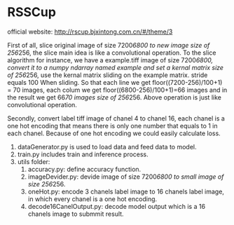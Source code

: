 # RSSCup
official website: http://rscup.bjxintong.com.cn/#/theme/3

First of all, slice original image of size 7200*6800 to new image size of 256*256, the slice main idea is like a convolutional operation. To the slice algorithm for instance, we have a example.tiff image of size 7200*6800, convert it to a numpy ndarray named example and set a kernal matrix size of 256*256, use the kernal matrix sliding on the example matrix. stride equals 100 When sliding. So that each line we get floor((7200-256)/100+1) = 70 images, each colum we get floor((6800-256)/100+1)=66 images and in the result we get 66*70 images size of 256*256. Above operation is just like convolutional operation.

Secondly, convert label tiff image of chanel 4 to chanel 16, each chanel is a one hot encoding that means there is only one number that equals to 1 in each chanel. Because of one hot encoding we could easily calculate loss.

1. dataGenerator.py is used to load data and feed data to model.
2. train.py includes train and inference process.
3. utils folder:
    1. accuracy.py: define accuracy function.
    2. imageDevider.py: devide image of size 7200*6800 to small image of size 256*256.
    3. oneHot.py: encode 3 chanels label image to 16 chanels label image, in which every chanel is a one hot encoding.
    4. decode16CanelOutput.py: decode model output which is a 16 chanels image to submmit result.